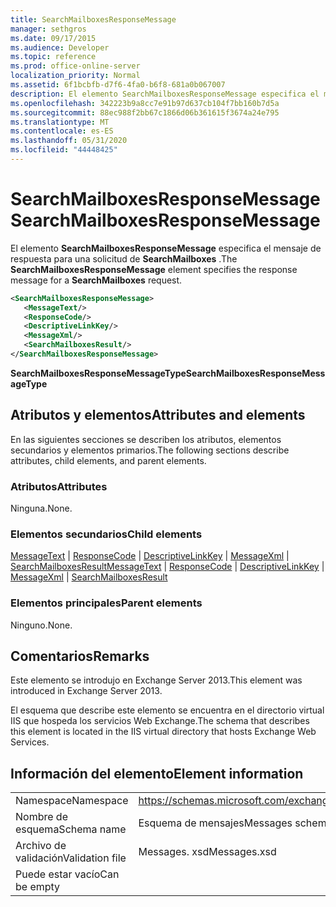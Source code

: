 ```yaml
---
title: SearchMailboxesResponseMessage
manager: sethgros
ms.date: 09/17/2015
ms.audience: Developer
ms.topic: reference
ms.prod: office-online-server
localization_priority: Normal
ms.assetid: 6f1bcbfb-d7f6-4fa0-b6f8-681a0b067007
description: El elemento SearchMailboxesResponseMessage especifica el mensaje de respuesta para una solicitud de SearchMailboxes.
ms.openlocfilehash: 342223b9a8cc7e91b97d637cb104f7bb160b7d5a
ms.sourcegitcommit: 88ec988f2bb67c1866d06b361615f3674a24e795
ms.translationtype: MT
ms.contentlocale: es-ES
ms.lasthandoff: 05/31/2020
ms.locfileid: "44448425"
---
```

# <a name="searchmailboxesresponsemessage"></a><span data-ttu-id="3ba14-103">SearchMailboxesResponseMessage</span><span class="sxs-lookup"><span data-stu-id="3ba14-103">SearchMailboxesResponseMessage</span></span>

<span data-ttu-id="3ba14-104">El elemento **SearchMailboxesResponseMessage** especifica el mensaje de respuesta para una solicitud de **SearchMailboxes** .</span><span class="sxs-lookup"><span data-stu-id="3ba14-104">The **SearchMailboxesResponseMessage** element specifies the response message for a **SearchMailboxes** request.</span></span> 
  
```XML
<SearchMailboxesResponseMessage>
   <MessageText/>
   <ResponseCode/>
   <DescriptiveLinkKey/>
   <MessageXml/>
   <SearchMailboxesResult/>
</SearchMailboxesResponseMessage>
```

 <span data-ttu-id="3ba14-105">**SearchMailboxesResponseMessageType**</span><span class="sxs-lookup"><span data-stu-id="3ba14-105">**SearchMailboxesResponseMessageType**</span></span>
## <a name="attributes-and-elements"></a><span data-ttu-id="3ba14-106">Atributos y elementos</span><span class="sxs-lookup"><span data-stu-id="3ba14-106">Attributes and elements</span></span>

<span data-ttu-id="3ba14-107">En las siguientes secciones se describen los atributos, elementos secundarios y elementos primarios.</span><span class="sxs-lookup"><span data-stu-id="3ba14-107">The following sections describe attributes, child elements, and parent elements.</span></span>
  
### <a name="attributes"></a><span data-ttu-id="3ba14-108">Atributos</span><span class="sxs-lookup"><span data-stu-id="3ba14-108">Attributes</span></span>

<span data-ttu-id="3ba14-109">Ninguna.</span><span class="sxs-lookup"><span data-stu-id="3ba14-109">None.</span></span>
  
### <a name="child-elements"></a><span data-ttu-id="3ba14-110">Elementos secundarios</span><span class="sxs-lookup"><span data-stu-id="3ba14-110">Child elements</span></span>

<span data-ttu-id="3ba14-111">[MessageText](messagetext.md)  |  [ResponseCode](responsecode.md)  |  [DescriptiveLinkKey](descriptivelinkkey.md)  |  [MessageXml](messagexml.md)  |  [SearchMailboxesResult](searchmailboxesresult.md)</span><span class="sxs-lookup"><span data-stu-id="3ba14-111">[MessageText](messagetext.md) | [ResponseCode](responsecode.md) | [DescriptiveLinkKey](descriptivelinkkey.md) | [MessageXml](messagexml.md) | [SearchMailboxesResult](searchmailboxesresult.md)</span></span>
  
### <a name="parent-elements"></a><span data-ttu-id="3ba14-112">Elementos principales</span><span class="sxs-lookup"><span data-stu-id="3ba14-112">Parent elements</span></span>

<span data-ttu-id="3ba14-113">Ninguno.</span><span class="sxs-lookup"><span data-stu-id="3ba14-113">None.</span></span>
  
## <a name="remarks"></a><span data-ttu-id="3ba14-114">Comentarios</span><span class="sxs-lookup"><span data-stu-id="3ba14-114">Remarks</span></span>

<span data-ttu-id="3ba14-115">Este elemento se introdujo en Exchange Server 2013.</span><span class="sxs-lookup"><span data-stu-id="3ba14-115">This element was introduced in Exchange Server 2013.</span></span>
  
<span data-ttu-id="3ba14-116">El esquema que describe este elemento se encuentra en el directorio virtual IIS que hospeda los servicios Web Exchange.</span><span class="sxs-lookup"><span data-stu-id="3ba14-116">The schema that describes this element is located in the IIS virtual directory that hosts Exchange Web Services.</span></span>
  
## <a name="element-information"></a><span data-ttu-id="3ba14-117">Información del elemento</span><span class="sxs-lookup"><span data-stu-id="3ba14-117">Element information</span></span>

|||
|:-----|:-----|
|<span data-ttu-id="3ba14-118">Namespace</span><span class="sxs-lookup"><span data-stu-id="3ba14-118">Namespace</span></span>  <br/> |https://schemas.microsoft.com/exchange/services/2006/messages  <br/> |
|<span data-ttu-id="3ba14-119">Nombre de esquema</span><span class="sxs-lookup"><span data-stu-id="3ba14-119">Schema name</span></span>  <br/> |<span data-ttu-id="3ba14-120">Esquema de mensajes</span><span class="sxs-lookup"><span data-stu-id="3ba14-120">Messages schema</span></span>  <br/> |
|<span data-ttu-id="3ba14-121">Archivo de validación</span><span class="sxs-lookup"><span data-stu-id="3ba14-121">Validation file</span></span>  <br/> |<span data-ttu-id="3ba14-122">Messages. xsd</span><span class="sxs-lookup"><span data-stu-id="3ba14-122">Messages.xsd</span></span>  <br/> |
|<span data-ttu-id="3ba14-123">Puede estar vacío</span><span class="sxs-lookup"><span data-stu-id="3ba14-123">Can be empty</span></span>  <br/> ||
   

